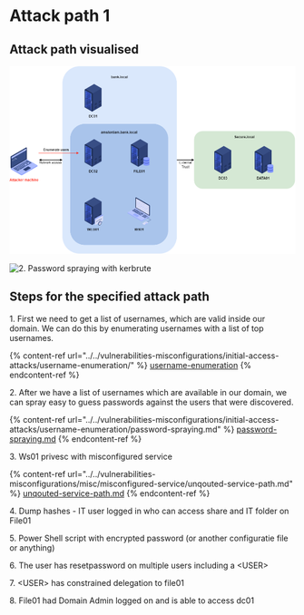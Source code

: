 # Attack path 1

## Attack path visualised

![1. Enumerating users with kerbrute](<../../.gitbook/assets/1.0 enumerate users (1).png>)

![2. Password spraying with kerbrute](<../../.gitbook/assets/2.0 Password\_spraying.png>)

## Steps for the specified attack path

1\. First we need to get a list of usernames, which are valid inside our domain. We can do this by enumerating usernames with a list of top usernames.

{% content-ref url="../../vulnerabilities-misconfigurations/initial-access-attacks/username-enumeration/" %}
[username-enumeration](../../vulnerabilities-misconfigurations/initial-access-attacks/username-enumeration/)
{% endcontent-ref %}

2\. After we have a list of usernames which are available in our domain, we can spray easy to guess passwords against the users that were discovered.

{% content-ref url="../../vulnerabilities-misconfigurations/initial-access-attacks/username-enumeration/password-spraying.md" %}
[password-spraying.md](../../vulnerabilities-misconfigurations/initial-access-attacks/username-enumeration/password-spraying.md)
{% endcontent-ref %}

3\. Ws01 privesc with misconfigured service

{% content-ref url="../../vulnerabilities-misconfigurations/misc/misconfigured-service/unqouted-service-path.md" %}
[unqouted-service-path.md](../../vulnerabilities-misconfigurations/misc/misconfigured-service/unqouted-service-path.md)
{% endcontent-ref %}



4\. Dump hashes - IT user logged in who can access share and IT folder on File01

5\. Power Shell script with encrypted password (or another configuratie file or anything)

6\. The user has resetpassword on multiple users including a \<USER>

7\. \<USER> has constrained delegation to file01

8\. File01 had Domain Admin logged on and is able to access dc01
